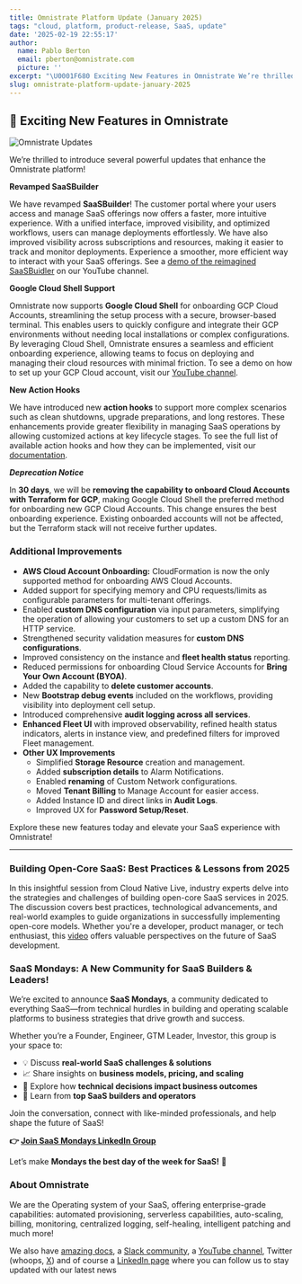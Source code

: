 ```yaml
---
title: Omnistrate Platform Update (January 2025)
tags: "cloud, platform, product-release, SaaS, update"
date: '2025-02-19 22:55:17'
author:
  name: Pablo Berton
  email: pberton@omnistrate.com
  picture: ''
excerpt: "\U0001F680 Exciting New Features in Omnistrate We’re thrilled to introduce several powerful updates that enhance the Omnistrate platform! Revamped SaaSBuilder We have revamped SaaSBuilder!"
slug: omnistrate-platform-update-january-2025
---
```



## 🚀 Exciting New Features in Omnistrate


![Omnistrate Updates](https://mcusercontent.com/08ffbac64293e1abc50999571/images/7cfbd261-43ba-dbe3-279c-3820fd6e8a04.png)

We’re thrilled to introduce several powerful updates that enhance the Omnistrate platform!

**Revamped SaaSBuilder**

We have revamped **SaaSBuilder**! The customer portal where your users access and manage SaaS offerings now offers a faster, more intuitive experience. With a unified interface, improved visibility, and optimized workflows, users can manage deployments effortlessly. We have also improved visibility across subscriptions and resources, making it easier to track and monitor deployments. Experience a smoother, more efficient way to interact with your SaaS offerings. See a [demo of the reimagined SaaSBuidler](https://www.youtube.com/watch?v=isTGi8tQA2w) on our YouTube channel.

**Google Cloud Shell Support**

Omnistrate now supports **Google Cloud Shell** for onboarding GCP Cloud Accounts, streamlining the setup process with a secure, browser-based terminal. This enables users to quickly configure and integrate their GCP environments without needing local installations or complex configurations. By leveraging Cloud Shell, Omnistrate ensures a seamless and efficient onboarding experience, allowing teams to focus on deploying and managing their cloud resources with minimal friction. To see a demo on how to set up your GCP Cloud account, visit our [YouTube channel](https://www.youtube.com/watch?v=isTGi8tQA2w).

**New Action Hooks**

We have introduced new **action hooks** to support more complex scenarios such as clean shutdowns, upgrade preparations, and long restores. These enhancements provide greater flexibility in managing SaaS operations by allowing customized actions at key lifecycle stages. To see the full list of available action hooks and how they can be implemented, visit our [documentation](https://docs.omnistrate.com/build-guides/actionhooks/).

**_Deprecation Notice_**

In **30 days**, we will be **removing the capability to onboard Cloud Accounts with Terraform for GCP**, making Google Cloud Shell the preferred method for onboarding new GCP Cloud Accounts. This change ensures the best onboarding experience. Existing onboarded accounts will not be affected, but the Terraform stack will not receive further updates.


### Additional Improvements ###


- **AWS Cloud Account Onboarding:** CloudFormation is now the only supported method for onboarding AWS Cloud Accounts.
- Added support for specifying memory and CPU requests/limits as configurable parameters for multi-tenant offerings.
- Enabled **custom DNS configuration** via input parameters, simplifying the operation of allowing your customers to set up a custom DNS for an HTTP service.
- Strengthened security validation measures for **custom DNS configurations**.
- Improved consistency on the instance and **fleet health status** reporting.
- Reduced permissions for onboarding Cloud Service Accounts for **Bring Your Own Account (BYOA)**.
- Added the capability to **delete customer accounts**.
- New **Bootstrap debug events** included on the workflows, providing visibility into deployment cell setup.
- Introduced comprehensive **audit logging across all services**.
- **Enhanced Fleet UI** with improved observability, refined health status indicators, alerts in instance view, and predefined filters for improved Fleet management.
- **Other UX Improvements**
    - Simplified **Storage Resource** creation and management.
    - Added **subscription details** to Alarm Notifications.
    - Enabled **renaming** of Custom Network configurations.
    - Moved **Tenant Billing** to Manage Account for easier access.
    - Added Instance ID and direct links in **Audit Logs**.
    - Improved UX for **Password Setup/Reset**.


Explore these new features today and elevate your SaaS experience with Omnistrate!

---

### Building Open-Core SaaS: Best Practices & Lessons from 2025


In this insightful session from Cloud Native Live, industry experts delve into the strategies and challenges of building open-core SaaS services in 2025. The discussion covers best practices, technological advancements, and real-world examples to guide organizations in successfully implementing open-core models. Whether you're a developer, product manager, or tech enthusiast, this [video](https://www.youtube.com/live/g1CbFW49OKY) offers valuable perspectives on the future of SaaS development. 


### SaaS Mondays: A New Community for SaaS Builders & Leaders!


We’re excited to announce **SaaS Mondays**, a community dedicated to everything SaaS—from technical hurdles in building and operating scalable platforms to business strategies that drive growth and success.

Whether you’re a Founder, Engineer, GTM Leader, Investor, this group is your space to:

- 💡 Discuss **real-world SaaS challenges & solutions**
- 📈 Share insights on **business models, pricing, and scaling**
- 🔧 Explore how **technical decisions impact business outcomes**
- 🎤 Learn from **top SaaS builders and operators**

Join the conversation, connect with like-minded professionals, and help shape the future of SaaS!

**👉 [Join SaaS Mondays LinkedIn Group](https://www.linkedin.com/groups/9880017/)**

Let’s make **Mondays the best day of the week for SaaS!** 🚀


### About Omnistrate


We are the Operating system of your SaaS, offering enterprise-grade capabilities: automated provisioning, serverless capabilities, auto-scaling, billing, monitoring, centralized logging, self-healing, intelligent patching and much more!

We also have [amazing docs][9], a [Slack community][10], a [YouTube channel][11], Twitter (whoops, [X][12]) and of course a [LinkedIn page][13] where you can follow us to stay updated with our latest news

  [9]: http://docs.omnistrate.com
  [10]: https://join.slack.com/t/cloudnative-u5h1399/shared_invite/zt-1qf3cgi37-lCV1vKJlrBioqGuVjKBtyw
  [11]: https://www.youtube.com/@omnistrate
  [12]: https://twitter.com/omnistrate
  [13]: https://www.linkedin.com/company/omnistrate/
